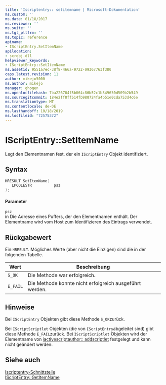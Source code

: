 ```yaml
---
title: 'Iscriptentry:: setitemname | Microsoft-Dokumentation'
ms.custom: ''
ms.date: 01/18/2017
ms.reviewer: ''
ms.suite: ''
ms.tgt_pltfrm: ''
ms.topic: reference
apiname:
- IScriptEntry.SetItemName
apilocation:
- scrobj.dll
helpviewer_keywords:
- IScriptEntry::SetItemName
ms.assetid: 9551a7ec-38f8-466a-9722-09367763f380
caps.latest.revision: 11
author: mikejo5000
ms.author: mikejo
manager: ghogen
ms.openlocfilehash: 7ba226704f5b064c86b52c1b349650d509b2b549
ms.sourcegitcommit: 184e2ff0ff514fb980724fa4b51e0cda753d4c6e
ms.translationtype: MT
ms.contentlocale: de-DE
ms.lasthandoff: 10/18/2019
ms.locfileid: "72575372"
---
```

# <a name="iscriptentrysetitemname"></a>IScriptEntry::SetItemName
Legt den Elementnamen fest, der ein `IScriptEntry` Objekt identifiziert.  
  
## <a name="syntax"></a>Syntax  
  
```cpp
HRESULT SetItemName(  
   LPCOLESTR          psz  
);  
```  
  
#### <a name="parameters"></a>Parameter  
 `psz`  
 in Die Adresse eines Puffers, der den Elementnamen enthält. Der Elementname wird vom Host zum Identifizieren des Eintrags verwendet.  
  
## <a name="return-value"></a>Rückgabewert  
 Ein `HRESULT`. Mögliches Werte (aber nicht die Einzigen) sind die in der folgenden Tabelle.  
  
|Wert|Beschreibung|  
|-----------|-----------------|  
|`S_OK`|Die Methode war erfolgreich.|  
|`E_FAIL`|Die Methode konnte nicht erfolgreich ausgeführt werden.|  
  
## <a name="remarks"></a>Hinweise  
 Bei `IScriptEntry` Objekten gibt diese Methode `S_OK`zurück.  
  
 Bei `IScriptScriptlet` Objekten (die von `IScriptEntry`abgeleitet sind) gibt diese Methode `E_FAIL`zurück. Bei `IScriptScriptlet` Objekten wird der Elementname von [iactivescriptauthor:: addscriptlet](../../winscript/reference/iactivescriptauthor-addscriptlet.md) festgelegt und kann nicht geändert werden.  
  
## <a name="see-also"></a>Siehe auch  
 [Iscriptentry-Schnittstelle](../../winscript/reference/iscriptentry-interface.md)   
 [IScriptEntry::GetItemName](../../winscript/reference/iscriptentry-getitemname.md)